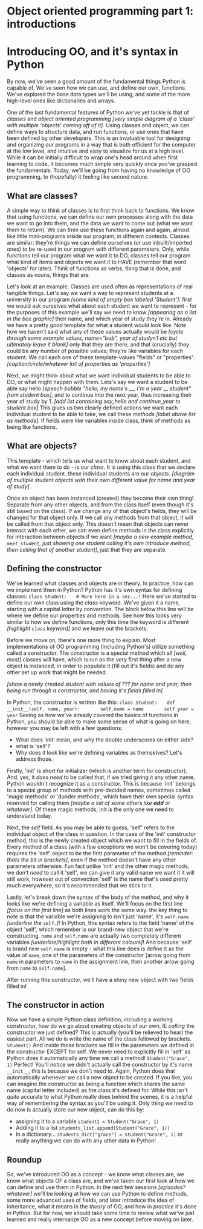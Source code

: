 # Object oriented programming part 1: introductions
# Introducing OO, and it's syntax in Python
By now, we've seen a good amount of the fundamental things Python is capable of. We've seen how we can use, and define our own, functions. We've explored the base data types we'll be using, and some of the more high-level ones like dictionaries and arrays.

One of the last fundamental features of Python we've yet tackle is that of *classes* and *object oriented programming* *[very simple diagram of a 'class' with multiple 'objects' coming off of it]*. Using classes and object, we can define ways to structure data, and run functions, or use ones that have been defined by other developers. This is an invaluable tool for designing and organizing our programs in a way that is both efficient for the computer at the low level, and intuitive and easy to visualize for us at a high level. While it can be initially difficult to wrap one's head around when first learning to code, it becomes much simple very quickly once you've grasped the fundamentals. Today, we'll be going from having no knowledge of OO programming, to (hopefully) it feeling like second nature.

## What are classes?
A simple way to think of classes is to first think back to functions. We know that using functions, we can define our own processes along with the data we want to go into them, and the data we want to come out (what we want them to return). We can then use these functions again and again, almost like little mini-programs inside our program, in different contexts. Classes are similar: they're things we can define ourselves (or use inbuilt/imported ones) to be re-used in our program with different parameters. Only, while functions tell our program what we want it to DO, classes tell our program what kind of items and objects we want it to HAVE (remember that word 'objects' for later). Think of functions as verbs, thing that is done, and classes as nouns, things that are.

Let's look at an example. Classes are used often as representations of real tangible things. Let's say we want a way to represent students at a university in our program *[some kind of empty box labeled 'Student']*: first we would ask ourselves what about each student we want to represent - for the purposes of this example we'll say we need to know *[appearing as a list in the box graphic]* their name, and which year of study they're in. Already we have a pretty good template for what a student would look like. Note how we haven't said what any of these values actually would be *[cycle through some example values, name="bob", year of study=1 etc but ultimately leave it blank]* only that they are there, and that (crucially) they could be any number of possible values; they're like variables for each student. We call each one of these template-values "fields" or "properties". *[caption/circle/whatever list of properties as 'properties']*

Next, we might think about what we want individual students to be able to DO, or what might happen with them. Lets's say we want a student to be able say hello *[speech bubble "hello, my name's __, I'm a year __ student" from student box]*, and to continue into the next year, thus increasing their year of study by 1. *[add list containing say_hello and continue_year to student box]* This gives us two clearly defined actions we want each individual student to be able to take, we call these *methods* *[label above list as methods]*. If fields were like variables inside class, think of methods as being like functions.

## What are objects?
This template - which tells us what want to know about each student, and what we want them to do - is our *class*. It is using this class that we declare each individual student. these individual students are our *objects*. *[diagram of multiple student objects with their own different value for name and year of study]*.

Once an object has been instanced (created) they become their own thing! Separate from any other objects, and from the class itself (even though it's still based on the class). If we change any of that object's fields, they will be changed for that object only. If we call any methods from that object, it will be called from that object only. This doesn't mean that objects can never interact with each other, we can even define methods in the class explicitly for interaction between objects if we want *[maybe a new example method, `meet_student`, just showing one student calling it's own introduce method, then calling that of another student]*, just that they are separate.

## Defining the constructor
We've learned what classes and objects are in theory. In practice, how can we implement them in Python? Python has it's own syntax for defining classes:
`class Student:`
`   # More here in a sec...!`
Here we've started to define our own class using the *class* keyword. We've given it a name, starting with a capital letter by convention. The block below this line will be where we define our properties and methods. See how this looks very similar to how we define functions, only this time the keyword is different *[highlight `class` keyword]* and we leave out the brackets.

Before we move on, there's one more thing to explain. Most implementations of OO programming (including Python's) utilize something called a constructor. The constructor is a special method which all *[well, most]* classes will have, which is run as the very first thing after a new object is instanced, in order to populate it (fill out it's fields) and do any other set up work that might be needed.

*[show a newly created student with values of ??? for name and year, then being run through a constructor, and having it's fields filled in]*

In Python, the constructor is written like this:
 `class Student:`
`   def __init__(self, name, year):`
`       self.name = name`
`       self.year = year`
Seeing as how we've already covered the basics of functions in Python, you should be able to make some sense of what is going on here, however you may be left with a few questions:
* What does 'init' mean, and why the double underscores on either side?
* what is 'self'?
* Why does it look like we're defining variables as themselves?
Let's address those.

Firstly, 'init' is short for initializer (which is another term for constructor). And, yes, it *does need* to be called that, if we tried giving it any other name, Python wouldn't recognize it as a constructor. This is because 'init' belongs to a special group of methods with pre-decided names, sometimes called 'magic methods' or 'dunder methods', which have their own special syntax reserved for calling them *[maybe a list of some others like __add__ or whatever]*. Of these magic methods, init is the only one we need to understand today.

Next, the *self* field. As you may be able to guess, 'self' refers to the individual object of the class in question. In the case of the 'init' constructor method, this is the newly created object which we want to fill in the fields of. Every method of a class (with a few exceptions we won't be covering today) requires the 'self' object to be the first parameter of the method *[reminder: thats the bit in brackets]*, even if the method doesn't have any other parameters otherwise. Fun fact unlike 'init' and the other magic methods, we don't *need* to call it 'self', we can give it any valid name we want it it will still work, however out of convection 'self' is the name that's used pretty much everywhere, so it's recommended that we stick to it.

Lastly, let's break down the syntax of the body of the method, and why it looks like we're defining a variable as itself. We'll focus on the first line *[focus on the first line]* as both lines work the same way. the key thing to note is that the variable we're assigning to isn't just 'name', it's `self.name` *[underline the `self.`]*! In Python, this syntax refers to the field 'name' of the object 'self', which remember is our brand-new object that we're constructing. `name` and `self.name` are actually two completely different variables *[underline/highlight both in different colours]*! And because 'self' is brand new `self.name` is empty - what this line does is define it as the value of `name`, one of the parameters of the constructor [arrow going from `name` in parameters to `name` in the assignment line, then another arrow going from `name` to `self.name`]. 

After running this constructor, we'll have a shiny new object with two fields filled in!

## The constructor in action
Now we have a simple Python class definition, including a working constructor, how do we go about creating objects of our own, IE *calling* the constructor we just defined? This is actually (you'll be relieved to hear) the easiest part. All we do is write the name of the class followed by brackets.
`Student()`
And inside those brackets we fill in the parameters we defined in the constructor EXCEPT for self. We never need to explicitly fill in 'self' as Python does it automatically any time we call a method!
`Student("Grace", 1)`
Perfect! You'll notice we didn't actually call the constructor by it's name `__init__`, this is because we don't need to. Again, Python does that automatically whenever we call a new object to be created. If you like, you can imagine the constructor as being a function which shares the same name (capital letter included) as the class it's defined for. While this isn't *quite* accurate to what Python really does behind the scenes, it is a helpful way of remembering the syntax as you'll be using it. Only thing we need to do now is actually store our new object, can do this by:
* assigning it to a variable
`student1 = Student("Grace", 1)`
* Adding it to a list
`students_list.append(Student("Grace", 1))`
* In a dictionary...
`students_dict["grace"] = Student("Grace", 1)`
or really anything we can do with any other data in Python!

## Roundup
So, we've introduced OO as a concept - we know what classes are, we know what objects OF a class are, and we've taken our first look at how we can define and use them in Python. In the next few sessions *[episodes? whatever]* we'll be looking at how we can use Python to define methods, some more advanced uses of fields, and later introduce the idea of inheritance, what it means in the *theory* of OO, and how in *practice* it's done in Python. But for now, we should take some time to review what we've just learned and really internalize OO as a new concept before moving on later.
